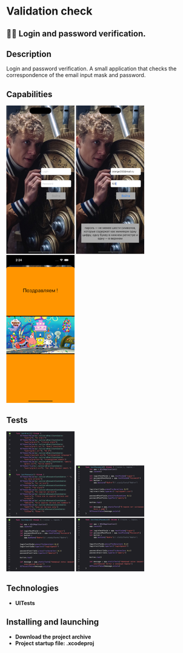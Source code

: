 # Validation check

## 💂🏻 Login and password verification. 

## Description
 <p> Login and password verification. A small application that checks the correspondence of the email input mask and password. </p>

## Capabilities

<p>
 <img style="width: 180px;" src="https://github.com/NovikovaOlga/novikovaolga/blob/main/Other/LoginPassword/screen1.png">
 <img style="width: 180px;" src="https://github.com/NovikovaOlga/novikovaolga/blob/main/Other/LoginPassword/screen2.png">
 <img style="width: 180px;" src="https://github.com/NovikovaOlga/novikovaolga/blob/main/Other/LoginPassword/screen3.png">
<p>

## Tests
<p>
 <img style="width: 180px;" src="https://github.com/NovikovaOlga/novikovaolga/blob/main/Other/LoginPassword/screen4.png">
 <img style="width: 180px;" src="https://github.com/NovikovaOlga/novikovaolga/blob/main/Other/LoginPassword/test1.png">
 <img style="width: 180px;" src="https://github.com/NovikovaOlga/novikovaolga/blob/main/Other/LoginPassword/test2.png">
 <img style="width: 180px;" src="https://github.com/NovikovaOlga/novikovaolga/blob/main/Other/LoginPassword/test3.png">
<p>


## Technologies
 - **UITests**
 
 ## Installing and launching 
- **Download the project archive**
- **Project startup file: .xcodeproj**
